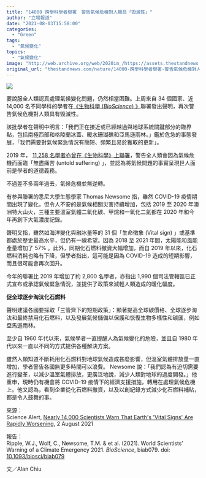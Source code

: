 ```yaml
---
title: "14000 跨學科學者聯署　警告氣候危機對人類具「毁滅性」"
author: "立場報道"
date: "2021-08-03T15:58:00"
categories:
  - "Green"
tags:
  - "氣候變化"
topics:
  - "氣候變化"
image: "http://web.archive.org/web/2020im_/https://assets.thestandnews.com/media/photos/%E6%B0%A3%E5%80%99%E5%8D%B1%E6%A9%9F_CVVA47A.png"
original_url: "thestandnews.com/nature/14000-跨學科學者聯署-警告氣候危機對人類具毁滅性"
---
```

![](http://web.archive.org/web/2020im_/https://assets.thestandnews.com/media/photos/%E6%B0%A3%E5%80%99%E5%8D%B1%E6%A9%9F_CVVA47A.png)

要說服全人類認真處理氣候變化問題，仍然相當困難。上周來自 34 個國家、近 14,000 名不同學科的學者在[《生物科學 (_BioScience_) 》](http://web.archive.org/web/20210805013533/https://academic.oup.com/bioscience/advance-article/doi/10.1093/biosci/biab079/6325731)聯署發出聲明，再次警告氣候危機對人類具有毁滅性。

該批學者在聲明中明言：「我們正在接近或已經越過與地球系統關鍵部分的臨界點，包括南極西部和格陵蘭冰蓋、暖水珊瑚礁和亞馬遜雨林。」鑑於危急的事態發展，「我們需要對氣候緊急情況有簡短、頻繁且易於獲取的更新」。

2019 年， [11,258 名學者亦曾在《生物科學》上聯署](../../nature/%E9%80%BE-11-000-%E5%AD%B8%E8%80%85%E8%81%AF%E7%BD%B2%E8%AD%A6%E5%91%8A%E5%85%A8%E4%BA%BA%E9%A1%9E%E5%9B%A0%E6%B0%A3%E5%80%99%E5%8D%B1%E6%A9%9F%E9%9D%A2%E8%87%A8-%E7%84%A1%E7%9B%A1%E7%97%9B%E8%8B%A6)，警告全人類會因為氣候危機而面臨「無盡痛苦 (untold suffering) 」，並認為將氣候問題的事實呈現世人面前是學者的道德義務。

不過差不多兩年過去，氣候危機並無逆轉。

有参與聯署的悉尼大學生態學家 Thomas Newsome 指，雖然 COVID-19 疫情期間出現了變化，但令人不安的是氣候相關災害持續增加，包括 2019 至 2020 年澳洲特大山火，三種主要溫室氣體二氧化碳、甲烷和一氧化二氮都在 2020 年和今年再創下大氣濃度記錄。

聲明又指，雖然如海洋變化與融冰量等的 31 個「生命徵象 (Vital sign) 」或基準都處於歷史最高水平，但仍有一線希望。因為 2018 至 2021 年間，太陽能和風能產量增加了 57% 。此外，同期化石燃料撤資大幅增加，而自 2019 年以來，化石燃料消耗也略有下降，但學者指出，這可能是因為 COVID-19 造成的短期影響，而且很可能會再次回升。

今年的聯署比 2019 年增加了約 2,800 名學者，亦指出 1,990 個司法管轄區已正式宣布或承認氣候緊急情況，並提供了政策來減輕人類造成的暖化幅度。

**促全球逐步淘汰化石燃料**

聲明建議各國要採取「三管齊下的短期政策」：顯著提高全球碳價格、全球逐步淘汰和最終禁用化石燃料，以及發展氣候儲備以保護和恢復生物多樣性和碳匯，例如亞馬遜雨林。

至少自 1960 年代以來，氣候學者一直提醒人為氣候變化的危險，並且自 1980 年代以來一直以不同的方式提供各種解決方案。

雖然人類知道不斷耗用化石燃料對地球氣候造成甚麼影響，但溫室氣體排放量一直增加，學者警告各國無更多時間可以浪費。 Newsome 說：「我們認為有迫切需要進行變革，以減少溫室氣體排放，更廣泛地說，減少人類對地球的過度開發。」他重申，現時仍有機會將 COVID-19 疫情下的經濟支援措施，轉用在處理氣候危機上。他又認為，看到企業從化石燃料撤資，以及以創紀錄方式減少化石燃料補貼，都是令人鼓舞的事。

來源：  
Science Alert, [Nearly 14,000 Scientists Warn That Earth's 'Vital Signs' Are Rapidly Worsening](http://web.archive.org/web/20210805013533/https://www.sciencealert.com/nearly-14-000-scientists-warn-that-earth-s-vital-signs-are-worsening), 2 August 2021

報告：  
Ripple, W.J., Wolf, C., Newsome, T.M. & et al. (2021). World Scientists’ Warning of a Climate Emergency 2021. _BioScience_, biab079. doi: [10.1093/biosci/biab079](http://web.archive.org/web/20210805013533/https://academic.oup.com/bioscience/advance-article/doi/10.1093/biosci/biab079/6325731)

文／Alan Chiu